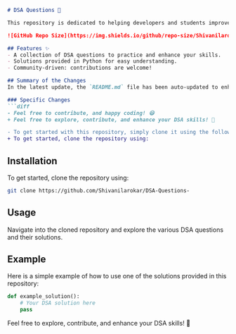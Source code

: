 ```markdown
# DSA Questions 🚀

This repository is dedicated to helping developers and students improve their skills in Data Structures and Algorithms (DSA) through a collection of curated questions and solutions.

![GitHub Repo Size](https://img.shields.io/github/repo-size/Shivanilarokar/DSA-Questions-) ![Contributors](https://img.shields.io/github/contributors/Shivanilarokar/DSA-Questions-) ![Issues](https://img.shields.io/github/issues/Shivanilarokar/DSA-Questions-)

## Features ✨
- A collection of DSA questions to practice and enhance your skills.
- Solutions provided in Python for easy understanding.
- Community-driven: contributions are welcome!

## Summary of the Changes
In the latest update, the `README.md` file has been auto-updated to enhance clarity and engagement for users. 

### Specific Changes
```diff
- Feel free to contribute, and happy coding! 😃
+ Feel free to explore, contribute, and enhance your DSA skills! 🎉
```

```diff
- To get started with this repository, simply clone it using the following command:
+ To get started, clone the repository using:
```

## Installation
To get started, clone the repository using:
```bash
git clone https://github.com/Shivanilarokar/DSA-Questions-
```

## Usage
Navigate into the cloned repository and explore the various DSA questions and their solutions.

## Example
Here is a simple example of how to use one of the solutions provided in this repository:

```python
def example_solution():
    # Your DSA solution here
    pass
```

Feel free to explore, contribute, and enhance your DSA skills! 🎉
```